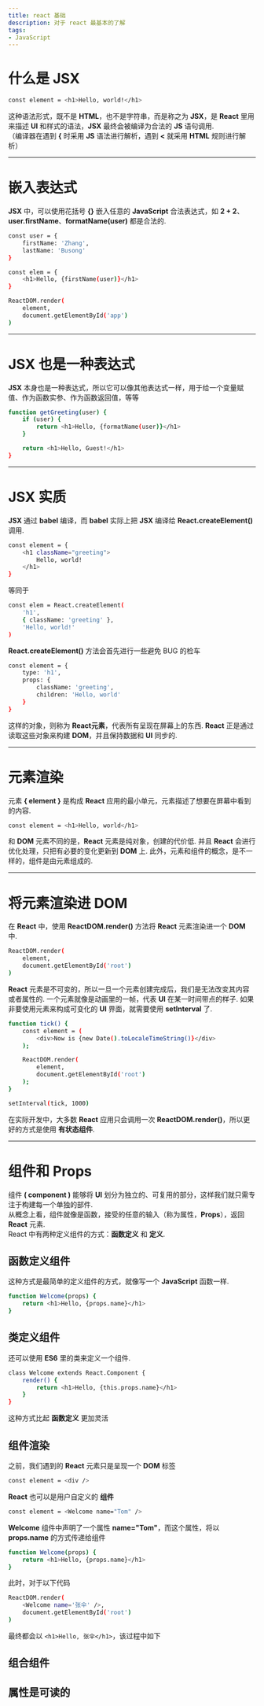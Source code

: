 ```yaml
---
title: react 基础
description: 对于 react 最基本的了解
tags:
- JavaScript
---
```


# 什么是 JSX

```bash
const element = <h1>Hello, world!</h1>
```

这种语法形式，既不是 **HTML**，也不是字符串，而是称之为 **JSX**，是 **React** 里用来描述 **UI** 和样式的语法，**JSX** 最终会被编译为合法的 **JS** 语句调用.<br>
（编译器在遇到 **{** 时采用 **JS** 语法进行解析，遇到 **<** 就采用 **HTML** 规则进行解析）<br>

***

# 嵌入表达式

**JSX** 中，可以使用花括号 **{}** 嵌入任意的 **JavaScript** 合法表达式，如 **2 + 2**、**user.firstName**、**formatName(user)** 都是合法的.<br>

```bash
const user = {
    firstName: 'Zhang',
    lastName: 'Busong'
}

const elem = {
    <h1>Hello, {firstName(user)}</h1>
}

ReactDOM.render(
    element,
    document.getElementById('app')
)
```

***

# JSX 也是一种表达式

**JSX** 本身也是一种表达式，所以它可以像其他表达式一样，用于给一个变量赋值、作为函数实参、作为函数返回值，等等<br>

```bash
function getGreeting(user) {
    if (user) {
        return <h1>Hello, {formatName(user)}</h1>
    }

    return <h1>Hello, Guest!</h1>
}
```

***

# JSX 实质

**JSX** 通过 **babel** 编译，而 **babel** 实际上把 **JSX** 编译给 **React.createElement()** 调用.<br>

```bash
const element = {
    <h1 className="greeting">
        Hello, world!
    </h1>
}
```

等同于<br>

```bash
const elem = React.createElement(
    'h1',
    { className: 'greeting' },
    'Hello, world!'
)
```

**React.createElement()** 方法会首先进行一些避免 BUG 的检车<br>

```bash
const element = {
    type: 'h1',
    props: {
        className: 'greeting',
        children: 'Hello, world'
    }
}
```

这样的对象，则称为 **React元素**，代表所有呈现在屏幕上的东西. **React** 正是通过读取这些对象来构建 **DOM**，并且保持数据和 **UI** 同步的.<br>

***

# 元素渲染

元素 **{ element }** 是构成 **React** 应用的最小单元，元素描述了想要在屏幕中看到的内容.<br>

```bash
const element = <h1>Hello, world</h1>
```

和 **DOM** 元素不同的是，**React** 元素是纯对象，创建的代价低. 并且 **React** 会进行优化处理，只把有必要的变化更新到 **DOM** 上. 此外，元素和组件的概念，是不一样的，组件是由元素组成的.<br>

***

# 将元素渲染进 DOM 

在 **React** 中，使用 **ReactDOM.render()** 方法将 **React** 元素渲染进一个 **DOM** 中.<br>

```bash
ReactDOM.render(
    element,
    document.getElementById('root')
)
```

**React** 元素是不可变的，所以一旦一个元素创建完成后，我们是无法改变其内容或者属性的. 一个元素就像是动画里的一帧，代表 **UI** 在某一时间带点的样子. 如果非要使用元素来构成可变化的 **UI** 界面，就需要使用 **setInterval** 了.<br>

```bash
function tick() {
    const element = (
        <div>Now is {new Date().toLocaleTimeString()}</div>
    );

    ReactDOM.render(
        element,
        document.getElementById('root')
    );
}

setInterval(tick, 1000)
```

在实际开发中，大多数 **React** 应用只会调用一次 **ReactDOM.render()**，所以更好的方式是使用 **有状态组件**.

***

# 组件和 Props

组件 **( component )** 能够将 **UI** 划分为独立的、可复用的部分，这样我们就只需专注于构建每一个单独的部件.<br>
从概念上看，组件就像是函数，接受的任意的输入（称为属性，**Props**），返回 **React** 元素.<br>
React 中有两种定义组件的方式：**函数定义** 和 **定义**.<br>

## 函数定义组件

这种方式是最简单的定义组件的方式，就像写一个 **JavaScript** 函数一样.<br>

```bash
function Welcome(props) {
    return <h1>Hello, {props.name}</h1>
} 
```

## 类定义组件

还可以使用 **ES6** 里的类来定义一个组件.<br>

```bash
class Welcome extends React.Component {
    render() {
        return <h1>Hello, {this.props.name}</h1>
    }
}
```

这种方式比起 **函数定义** 更加灵活

## 组件渲染

之前，我们遇到的 **React** 元素只是呈现一个 **DOM** 标签

```bash
const element = <div />
```

**React** 也可以是用户自定义的 **组件** 

```bash
const element = <Welcome name="Tom" />
```

**Welcome** 组件中声明了一个属性 **name="Tom"**，而这个属性，将以 **props.name** 的方式传递给组件

```bash
function Welcome(props) {
    return <h1>Hello, {props.name}</h1>
}
```

此时，对于以下代码

```bash
ReactDOM.render(
    <Welcome name='张伞' />,
    document.getElementById('root')
)
```

最终都会以 ```<h1>Hello, 张伞</h1>```，该过程中如下



## 组合组件

## 属性是可读的

